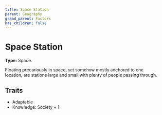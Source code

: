 ```yaml
---
title: Space Station
parent: Geography
grand_parent: Factors
has_children: false
---
```


# Space Station

**Type:** Space.

Floating precariously in space, yet somehow mostly anchored to one location, are stations large and small with plenty of people passing through.

## Traits

* Adaptable
* Knowledge: Society + 1
